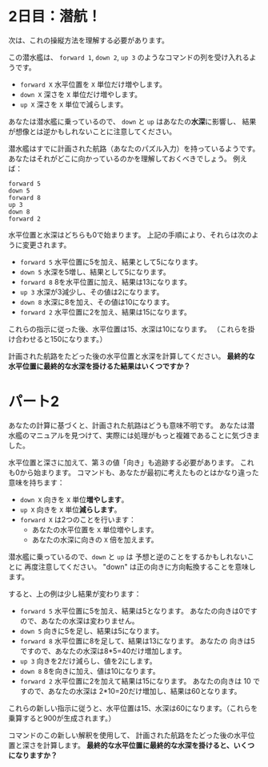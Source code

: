 # 2日目：潜航！ #

次は、これの操縦方法を理解する必要があります。

この潜水艦は、
`forward 1`, `down 2`, `up 3`
のようなコマンドの列を受け入れるようです。

- `forward X` 水平位置を `X` 単位だけ増やします。
- `down X` 深さを `X` 単位だけ増やします。
- `up X` 深さを `X` 単位で減らします。

あなたは潜水艦に乗っているので、
`down` と `up` はあなたの**水深**に影響し、
結果が想像とは逆かもしれないことに注意してください。

潜水艦はすでに計画された航路（あなたのパズル入力）を持っているようです。
あなたはそれがどこに向かっているのかを理解しておくべきでしょう。
例えば：

```
forward 5
down 5
forward 8
up 3
down 8
forward 2
```

水平位置と水深はどちらも0で始まります。
上記の手順により、それらは次のように変更されます。

- `forward 5` 水平位置に5を加え、結果として5になります。
- `down 5` 水深を5増し、結果として5になります。
- `forward 8` 8を水平位置に加え、結果は13になります。
- `up 3` 水深が3減少し、その値は2になります。
- `down 8` 水深に8を加え、その値は10になります。
- `forward 2` 水平位置に2を加え、結果は15になります。

これらの指示に従った後、水平位置は15、水深は10になります。
（これらを掛け合わせると150になります。）

計画された航路をたどった後の水平位置と水深を計算してください。
**最終的な水平位置に最終的な水深を掛けるた結果はいくつですか？**

# パート2 #


あなたの計算に基づくと、計画された航路はどうも意味不明です。
あなたは潜水艦のマニュアルを見つけて、実際には処理がもっと複雑であることに気づきました。

水平位置と深さに加えて、第３の値「向き」も追跡する必要があります。
これも0から始まります。
コマンドも、あなたが最初に考えたものとはかなり違った意味を持ちます：

- `down X` 向きを `X` 単位**増やします**。
- `up X` 向きを `X` 単位**減らします**。
- `forward X` は2つのことを行います：
  - あなたの水平位置を `X` 単位増やします。
  - あなたの水深に向きの `X` 倍を加えます。

潜水艦に乗っているので、`down` と `up` は
予想と逆のことをするかもしれないことに
再度注意してください。
"down" は正の向きに方向転換することを意味します。

すると、上の例は少し結果が変わります：

- `forward 5` 水平位置に5を加え、結果は5となります。
あなたの向きは0ですので、あなたの水深は変わりません。
- `down 5` 向きに5を足し、結果は5になります。
- `forward 8` 水平位置に8を足して、結果は13になります。
あなたの 向きは5ですので、あなたの水深は8*5=40だけ増加します。
- `up 3` 向きを2だけ減らし、値を2にします。
- `down 8` 8を向きに加え、値は10になります。
- `forward 2` 水平位置に2を加えて結果は15になります。
あなたの向きは 10 ですので、あなたの水深は
2*10=20だけ増加し、結果は60となります。

これらの新しい指示に従うと、水平位置は15、水深は60になります。（これらを乗算すると900が生成されます。）

コマンドのこの新しい解釈を使用して、
計画された航路をたどった後の水平位置と深さを計算します。
**最終的な水平位置に最終的な水深を掛けると、いくつになりますか？**
